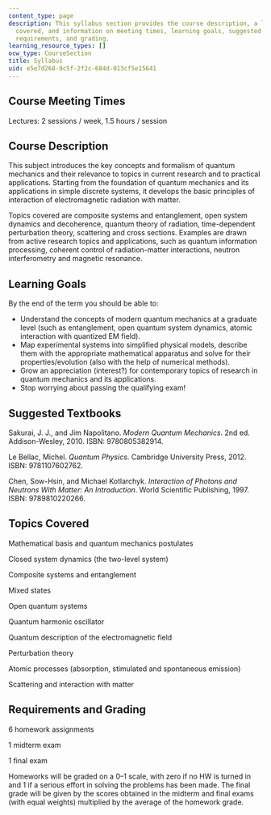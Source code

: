 ```yaml
---
content_type: page
description: This syllabus section provides the course description, a list of topics
  covered, and information on meeting times, learning goals, suggested textbooks,
  requirements, and grading.
learning_resource_types: []
ocw_type: CourseSection
title: Syllabus
uid: e5e7d268-9c5f-2f2c-684d-013cf5e15641
---
```


Course Meeting Times
--------------------

Lectures: 2 sessions / week, 1.5 hours / session

Course Description
------------------

This subject introduces the key concepts and formalism of quantum mechanics and their relevance to topics in current research and to practical applications. Starting from the foundation of quantum mechanics and its applications in simple discrete systems, it develops the basic principles of interaction of electromagnetic radiation with matter.

Topics covered are composite systems and entanglement, open system dynamics and decoherence, quantum theory of radiation, time-dependent perturbation theory, scattering and cross sections. Examples are drawn from active research topics and applications, such as quantum information processing, coherent control of radiation-matter interactions, neutron interferometry and magnetic resonance.

Learning Goals
--------------

By the end of the term you should be able to:

*   Understand the concepts of modern quantum mechanics at a graduate level (such as entanglement, open quantum system dynamics, atomic interaction with quantized EM field).
*   Map experimental systems into simplified physical models, describe them with the appropriate mathematical apparatus and solve for their properties/evolution (also with the help of numerical methods).
*   Grow an appreciation (interest?) for contemporary topics of research in quantum mechanics and its applications.
*   Stop worrying about passing the qualifying exam!

Suggested Textbooks
-------------------

Sakurai, J. J., and Jim Napolitano. _Modern Quantum Mechanics_. 2nd ed. Addison-Wesley, 2010. ISBN: 9780805382914.

Le Bellac, Michel. _Quantum Physics_. Cambridge University Press, 2012. ISBN: 9781107602762.

Chen, Sow-Hsin, and Michael Kotlarchyk. _Interaction of Photons and Neutrons With Matter: An Introduction_. World Scientific Publishing, 1997. ISBN: 9789810220266.

Topics Covered
--------------

Mathematical basis and quantum mechanics postulates

Closed system dynamics (the two-level system)

Composite systems and entanglement

Mixed states

Open quantum systems

Quantum harmonic oscillator

Quantum description of the electromagnetic field

Perturbation theory

Atomic processes (absorption, stimulated and spontaneous emission)

Scattering and interaction with matter

Requirements and Grading
------------------------

6 homework assignments

1 midterm exam

1 final exam

Homeworks will be graded on a 0–1 scale, with zero if no HW is turned in and 1 if a serious effort in solving the problems has been made. The final grade will be given by the scores obtained in the midterm and final exams (with equal weights) multiplied by the average of the homework grade.